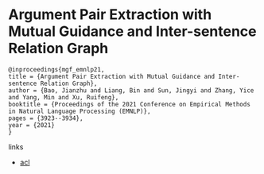 # Argument Pair Extraction with Mutual Guidance and Inter-sentence Relation Graph

```
@inproceedings{mgf_emnlp21,
title = {Argument Pair Extraction with Mutual Guidance and Inter-sentence Relation Graph},
author = {Bao, Jianzhu and Liang, Bin and Sun, Jingyi and Zhang, Yice and Yang, Min and Xu, Ruifeng},
booktitle = {Proceedings of the 2021 Conference on Empirical Methods in Natural Language Processing (EMNLP)},
pages = {3923--3934},
year = {2021}
}
```

links
- [acl](https://aclanthology.org/2021.emnlp-main.319)
